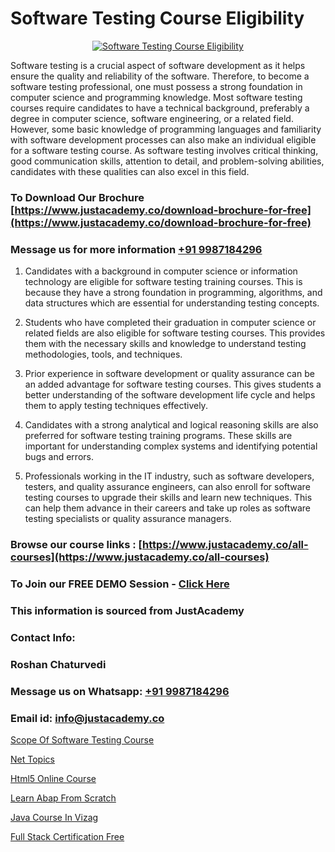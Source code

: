 # Software Testing Course Eligibility

<p align="center">
  <a href="https://justacademy.co/program-detail/software-testing">
    <img src="https://justacademy.co/storage2/program_images/1704700438.webp" alt="Software Testing Course Eligibility">
  </a>
</p>


Software testing is a crucial aspect of software development as it helps ensure the quality and reliability of the software. Therefore, to become a software testing professional, one must possess a strong foundation in computer science and programming knowledge. Most software testing courses require candidates to have a technical background, preferably a degree in computer science, software engineering, or a related field. However, some basic knowledge of programming languages and familiarity with software development processes can also make an individual eligible for a software testing course. As software testing involves critical thinking, good communication skills, attention to detail, and problem-solving abilities, candidates with these qualities can also excel in this field.
### To Download Our Brochure [https://www.justacademy.co/download-brochure-for-free](https://www.justacademy.co/download-brochure-for-free)
### Message us for more information [+91 9987184296](https://api.whatsapp.com/send?phone=919987184296)
1) Candidates with a background in computer science or information technology are eligible for software testing training courses. This is because they have a strong foundation in programming, algorithms, and data structures which are essential for understanding testing concepts.

2) Students who have completed their graduation in computer science or related fields are also eligible for software testing courses. This provides them with the necessary skills and knowledge to understand testing methodologies, tools, and techniques.

3) Prior experience in software development or quality assurance can be an added advantage for software testing courses. This gives students a better understanding of the software development life cycle and helps them to apply testing techniques effectively.

4) Candidates with a strong analytical and logical reasoning skills are also preferred for software testing training programs. These skills are important for understanding complex systems and identifying potential bugs and errors.

5) Professionals working in the IT industry, such as software developers, testers, and quality assurance engineers, can also enroll for software testing courses to upgrade their skills and learn new techniques. This can help them advance in their careers and take up roles as software testing specialists or quality assurance managers.

### Browse our course links : [https://www.justacademy.co/all-courses](https://www.justacademy.co/all-courses) 
### To Join our FREE DEMO Session - [Click Here](https://www.justacademy.co/register-for-course-demo)


### This information is sourced from JustAcademy
### Contact Info:
### Roshan Chaturvedi
### Message us on Whatsapp: [+91 9987184296](https://api.whatsapp.com/send?phone=919987184296)
### Email id: [info@justacademy.co](mailto:info@justacademy.co)
                
[Scope Of Software Testing Course](https://www.linkedin.com/pulse/scope-software-testing-course-software-training-mountain-view-vp2rc?trackingId=Byln8w%2FaboiKQV4h%2F%2BQt2w%3D%3D&lipi=urn%3Ali%3Apage%3Ad_flagship3_company_admin%3BO6zCmHqaTSmsGbbNTRP%2FeA%3D%3D)

[Net Topics](https://www.linkedin.com/pulse/net-topics-justacademy-houston-bwnxf?trackingId=HQTOPqOx6aBNIzvr5%2F3Oig%3D%3D&lipi=urn%3Ali%3Apage%3Ad_flagship3_company_admin%3B5RzDF0CIQxuDMHcL3MgYhA%3D%3D)

[Html5 Online Course](https://medium.com/@kamblerajas684/html5-online-course-fef7157df549)

[Learn Abap From Scratch](https://medium.com/@justacademytraining/learn-abap-from-scratch-a2d062d92401)

[Java Course In Vizag](https://justacademyin.github.io/justacademy/Java-Course-In-Vizag)

[Full Stack Certification Free](https://justacademyin.github.io/Articles/Full-Stack-Certification-Free)

